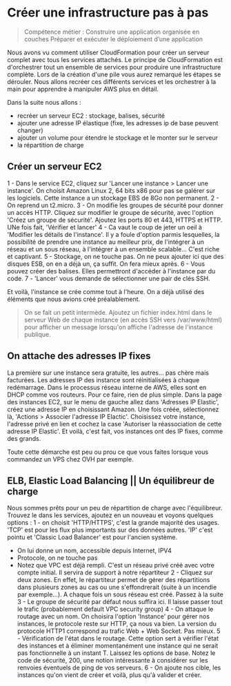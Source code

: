 # Créer une infrastructure pas à pas
> Compétence métier : 
> Construire une application organisée en couches
> Préparer et exécuter le déploiement d’une application

Nous avons vu comment utiliser CloudFormation pour créer un serveur complet avec tous les services attachés.
Le principe de CloudFormation est d'orchestrer tout un ensemble de services pour produire une infrastructure complète. Lors de la création d'une pile vous aurez remarqué les étapes se dérouler.
Nous allons recréer ces différents services et les orchestrer à la main pour apprendre à manipuler AWS plus en détail.

Dans la suite nous allons :
- recréer un serveur EC2 : stockage, balises, sécurité
- ajouter une adresse IP élastique (fixe, les adresses ip de base peuvent changer)
- ajouter un volume pour étendre le stockage et le monter sur le serveur
- la répartition de charge

## Créer un serveur EC2
1 - Dans le service EC2, cliquez sur 'Lancer une instance > Lancer une instance'. On choisit Amazon Linux 2, 64 bits x86 pour pas se galérer sur les logiciels.
Cette instance a un stockage EBS de 8Go non permanent.
2 - On reprend un t2.micro.
3 - On modifie les groupes de sécurité pour donner un accès HTTP. Cliquez sur modifier le groupe de sécurité, avec l'option 'Créez un groupe de sécurité'. Ajoutez les ports 80 et 443, HTTPS et HTTP. UNe fois fait, 'Vérifier et lancer'
4 - Ca vaut le coup de jeter un oeil à 'Modifier les détails de l'instance'. Il y a foule d'option parmis lesquelles, la possibilité de prendre une instance au meilleur prix, de l'intégrer à un réseau et un sous réseau, à l'intégrer à un ensemble scalable... C'est riche et captivant.
5 - Stockage, on ne touche pas. On ne peux ajouter ici que des disques ESB, on en a déjà un, ça suffit. On fera mieux après.
6 - Vous pouvez créer des balises. Elles permettront d'accéder à l'instance par du code.
7 - 'Lancer' vous demande de sélectionner une pair de clés SSH.

Et voilà, l'instance se crée comme tout à l'heure. On a déjà utilisé des éléments que nous avions créé préalablement.

> On se fait un petit intermède. Ajoutez un fichier index.html dans le serveur Web de chaque instance (en accès SSH vers /var/www/html) pour afficher un message lorsqu'on affiche l'adresse de l'instance publique.

## On attache des adresses IP fixes
La première sur une instance sera gratuite, les autres... pas chère mais facturées.
Les adresses IP des instance sont réinitialisées à chaque redémarrage. Dans le processus réseau interne de AWS, elles sont en DHCP comme vos routeurs.
Pour ce faire, rien de plus simple. Dans la page des instances EC2, sur le menu de gauche allez dans 'Adresses IP Elastic', créez une adresse IP en choisissant Amazon.
Une fois créée, sélectionnez là, 'Actions > Associer l'adresse IP Elactic'. Choisissez votre instance, l'adresse privé en lien et cochez la case 'Autoriser la réassociation de cette adresse IP Elastic'.
Et voilà, c'est fait, vos instances ont des IP fixes, comme des grands.

Toute cette démarche est peu ou prou ce que vous faites lorsque vous commandez un VPS chez OVH par exemple.

## ELB, Elastic Load Balancing || Un équilibreur de charge
Nous sommes prêts pour un peu de répartition de charge avec l'équilibreur.
Trouvez le dans les services, ajoutez en un nouveau et voyons quelques options :
1 - on choisit 'HTTP/HTTPS', c'est la grande majorité des usages. 'TCP' est pour les flux plus importants sur des données autres. 'IP' c'est pointu et 'Classic Load Balancer' est pour l'ancien système.
- On lui donne un nom, accessible depuis Internet, IPV4
- Protocole, on ne touche pas
- Notez que VPC est déjà rempli. C'est un réseau privé créé avec votre compte initial. Il servira de support à notre répartiteur
2 - Cliquez sur deux zones. En effet, le répartiteur permet de gérer des répartitions dans plusieurs zones au cas ou une s'effondrerait (suite à un incendie par exemple...). A chaque fois un sous réseau est créé. Passez à la suite
3 - Le groupe de sécurité par défaut nous suffira ici. Il laisse passer tout le trafic (probablement default VPC security group)
4 - On attaque le routage avec un nom. On choisira l'option 'Instance' pour gérer nos instances, le protocole reste sur HTTP, ça nous va bien.
La version du protocole HTTP1 correspond au trafic Web + Web Socket. Pas mieux.
5 - Vérification de l'état dans le routage. Cette option sert à vérifier l'état des instances et à éliminer momentanément une instance qui ne serait pas fonctionnelle à un instant T. Laissez les options de base. 
Notez le code de sécurité, 200, une notion intéressante à considérer sur les renvoies éventuels de ping de vos serveurs.
6 - On ajoute nos cible, les instances qu'on vient de créer et voilà, plus qu'à valider et créer.